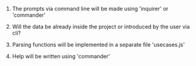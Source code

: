 1. The prompts via command line will be made using 'inquirer' or 'commander'

2. Will the data be already inside the project or introduced by the user via cli?

3. Parsing functions will be implemented in a separate file 'usecases.js'

4. Help will be written using 'commander'
